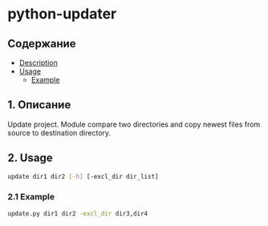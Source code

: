 # python-updater

Содержание
---
* [Description](#1. )
* [Usage](#usage)
  * [Example](#example)

## 1. Описание
Update project.
Module compare two directories and copy newest files from source to
destination directory.

## 2. Usage
```bash
update dir1 dir2 [-h] [-excl_dir dir_list]
```

### 2.1 Example
```bash
update.py dir1 dir2 -excl_dir dir3,dir4
```
